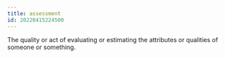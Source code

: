 ```yaml
---
title: assessment
id: 20220415224500
---
```


The quality or act of evaluating or estimating the attributes or qualities of someone or something.
